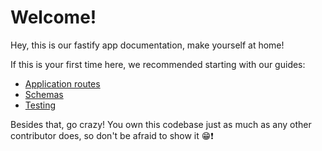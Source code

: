 # Welcome!

Hey, this is our fastify app documentation, make yourself at home!

If this is your first time here, we recommended starting with our 
guides:

- [Application routes](./guides/routes.md)
- [Schemas](./guides/schemas.md)
- [Testing](./guides/testing.md)

Besides that, go crazy! You own this codebase just as much as any other
contributor does, so don't be afraid to show it 😁❗️